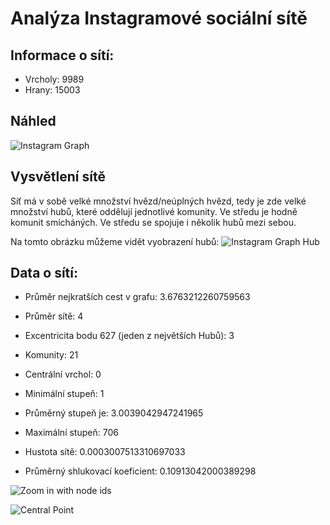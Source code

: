 # Analýza Instagramové sociální sítě

## Informace o sítí:
- Vrcholy: 9989
- Hrany: 15003

## Náhled
![Instagram Graph](https://upload.patrick115.eu/screenshot/UASS_Instagram.png)

## Vysvětlení sítě
Síť má v sobě velké množství hvězd/neúplných hvězd, tedy je zde velké množství hubů, které oddělují jednotlivé komunity. Ve středu je hodně komunit smícháných. Ve středu se spojuje i několik hubů mezi sebou. 

Na tomto obrázku můžeme vidět vyobrazení hubů:
![Instagram Graph Hub](https://upload.patrick115.eu/screenshot/UASS_Instagram_hubs.png)

## Data o sítí:
- Průměr nejkratších cest v grafu: 3.6763212260759563
- Průměr sítě: 4
- Excentricita bodu 627 (jeden z největších Hubů): 3
- Komunity: 21
- Centrální vrchol: 0

- Minimální stupeň: 1
- Průměrný stupeň je: 3.0039042947241965
- Maximální stupeň: 706
- Hustota sítě: 0.0003007513310697033
- Průměrný shlukovací koeficient: 0.10913042000389298

![Zoom in with node ids](https://upload.patrick115.eu/screenshot/gephi64_bOVYZqlsCD.png)

![Central Point](https://upload.patrick115.eu/screenshot/Instagram_with_central_point.png)